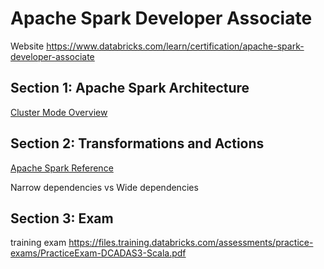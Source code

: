 # Apache Spark Developer Associate

Website https://www.databricks.com/learn/certification/apache-spark-developer-associate

## Section 1: Apache Spark Architecture

[Cluster Mode Overview](https://spark.apache.org/docs/latest/cluster-overview.html)

## Section 2: Transformations and Actions

[Apache Spark Reference](https://spark.apache.org/docs/latest/sql-programming-guide.html)

Narrow dependencies vs Wide dependencies


## Section 3: Exam




training exam
https://files.training.databricks.com/assessments/practice-exams/PracticeExam-DCADAS3-Scala.pdf







